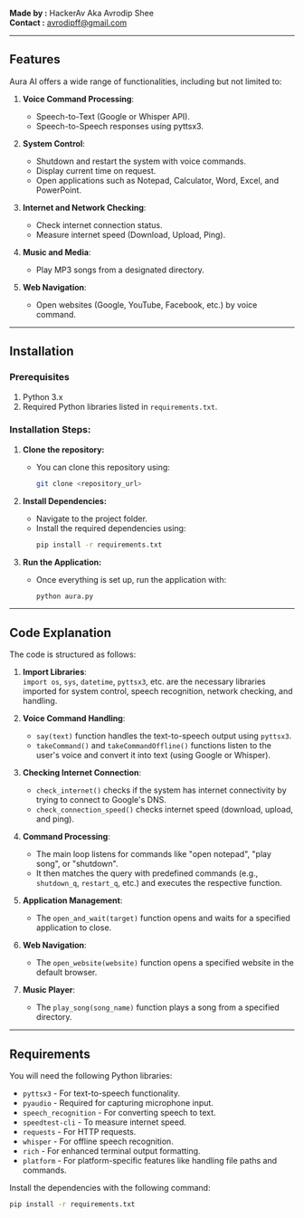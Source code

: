 







**Made by :** HackerAv Aka Avrodip Shee  
**Contact :** [avrodipff@gmail.com](mailto:avrodipff@gmail.com)

---

## Features

Aura AI offers a wide range of functionalities, including but not limited to:

1. **Voice Command Processing**:
   - Speech-to-Text (Google or Whisper API).
   - Speech-to-Speech responses using pyttsx3.
   
2. **System Control**:
   - Shutdown and restart the system with voice commands.
   - Display current time on request.
   - Open applications such as Notepad, Calculator, Word, Excel, and PowerPoint.
   
3. **Internet and Network Checking**:
   - Check internet connection status.
   - Measure internet speed (Download, Upload, Ping).
   
4. **Music and Media**:
   - Play MP3 songs from a designated directory.
   
5. **Web Navigation**:
   - Open websites (Google, YouTube, Facebook, etc.) by voice command.
   
---

## Installation

### Prerequisites
1. Python 3.x
2. Required Python libraries listed in `requirements.txt`.

### Installation Steps:

1. **Clone the repository:**
   - You can clone this repository using:
     ```bash
     git clone <repository_url>
     ```

2. **Install Dependencies:**
   - Navigate to the project folder.
   - Install the required dependencies using:
     ```bash
     pip install -r requirements.txt
     ```

3. **Run the Application:**
   - Once everything is set up, run the application with:
     ```bash
     python aura.py
     ```

---

## Code Explanation

The code is structured as follows:

1. **Import Libraries**:  
   `import os`, `sys`, `datetime`, `pyttsx3`, etc. are the necessary libraries imported for system control, speech recognition, network checking, and handling.

2. **Voice Command Handling**:
   - `say(text)` function handles the text-to-speech output using `pyttsx3`.
   - `takeCommand()` and `takeCommandOffline()` functions listen to the user's voice and convert it into text (using Google or Whisper).

3. **Checking Internet Connection**:
   - `check_internet()` checks if the system has internet connectivity by trying to connect to Google's DNS.
   - `check_connection_speed()` checks internet speed (download, upload, and ping).

4. **Command Processing**:
   - The main loop listens for commands like "open notepad", "play song", or "shutdown".
   - It then matches the query with predefined commands (e.g., `shutdown_q`, `restart_q`, etc.) and executes the respective function.

5. **Application Management**:
   - The `open_and_wait(target)` function opens and waits for a specified application to close.
   
6. **Web Navigation**:
   - The `open_website(website)` function opens a specified website in the default browser.
   
7. **Music Player**:
   - The `play_song(song_name)` function plays a song from a specified directory.

---

## Requirements

You will need the following Python libraries:

- `pyttsx3` - For text-to-speech functionality.
- `pyaudio` - Required for capturing microphone input.
- `speech_recognition` - For converting speech to text.
- `speedtest-cli` - To measure internet speed.
- `requests` - For HTTP requests.
- `whisper` - For offline speech recognition.
- `rich` - For enhanced terminal output formatting.
- `platform` - For platform-specific features like handling file paths and commands.

Install the dependencies with the following command:

```bash
pip install -r requirements.txt
